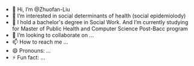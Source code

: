 - 👋 Hi, I’m @Zhuofan-Liu
- 👀 I’m interested in social determinants of health (social epidemiolody)
- 🌱 I hold a bachelor's degree in Social Work. And I’m currently studying for Master of Public Health and Computer Science Post-Bacc program
- 💞️ I’m looking to collaborate on ...
- 📫 How to reach me ...
- 😄 Pronouns: ...
- ⚡ Fun fact: ...

<!---
Zhuofan-Liu/Zhuofan-Liu is a ✨ special ✨ repository because its `README.md` (this file) appears on your GitHub profile.
You can click the Preview link to take a look at your changes.
--->
